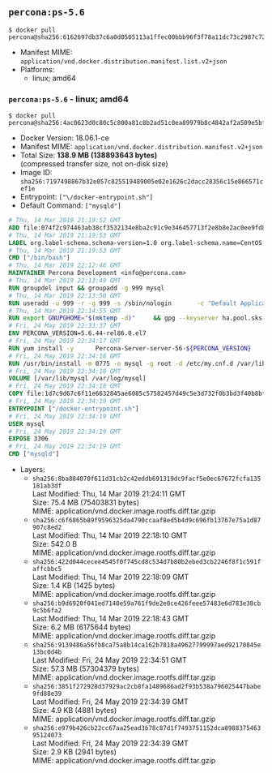 ## `percona:ps-5.6`

```console
$ docker pull percona@sha256:6162697db37c6a0d0505113a1ffec00bbb96f3f78a11dc73c2987c72f4602f77
```

-	Manifest MIME: `application/vnd.docker.distribution.manifest.list.v2+json`
-	Platforms:
	-	linux; amd64

### `percona:ps-5.6` - linux; amd64

```console
$ docker pull percona@sha256:4ac0623d0c80c5c800a81c8b2ad51c0ea89979b8c4842af2a509e5bffc3073b9
```

-	Docker Version: 18.06.1-ce
-	Manifest MIME: `application/vnd.docker.distribution.manifest.v2+json`
-	Total Size: **138.9 MB (138893643 bytes)**  
	(compressed transfer size, not on-disk size)
-	Image ID: `sha256:7197498867b32e057c825519489005e02e1626c2dacc28356c15e866571cef1e`
-	Entrypoint: `["\/docker-entrypoint.sh"]`
-	Default Command: `["mysqld"]`

```dockerfile
# Thu, 14 Mar 2019 21:19:52 GMT
ADD file:074f2c974463ab38cf3532134e8ba2c91c9e346457713f2e8b8e2ac0ee9fd83d in / 
# Thu, 14 Mar 2019 21:19:53 GMT
LABEL org.label-schema.schema-version=1.0 org.label-schema.name=CentOS Base Image org.label-schema.vendor=CentOS org.label-schema.license=GPLv2 org.label-schema.build-date=20190305
# Thu, 14 Mar 2019 21:19:53 GMT
CMD ["/bin/bash"]
# Thu, 14 Mar 2019 22:12:46 GMT
MAINTAINER Percona Development <info@percona.com>
# Thu, 14 Mar 2019 22:13:49 GMT
RUN groupdel input && groupadd -g 999 mysql
# Thu, 14 Mar 2019 22:13:50 GMT
RUN useradd -u 999 -r -g 999 -s /sbin/nologin 		-c "Default Application User" mysql
# Thu, 14 Mar 2019 22:14:55 GMT
RUN export GNUPGHOME="$(mktemp -d)" 	&& gpg --keyserver ha.pool.sks-keyservers.net --recv-keys 430BDF5C56E7C94E848EE60C1C4CBDCDCD2EFD2A 	&& gpg --export --armor 430BDF5C56E7C94E848EE60C1C4CBDCDCD2EFD2A > ${GNUPGHOME}/RPM-GPG-KEY-Percona 	&& rpmkeys --import ${GNUPGHOME}/RPM-GPG-KEY-Percona /etc/pki/rpm-gpg/RPM-GPG-KEY-CentOS-7 	&& curl -L -o /tmp/percona-release.rpm https://repo.percona.com/centos/7/RPMS/noarch/percona-release-0.1-8.noarch.rpm 	&& rpmkeys --checksig /tmp/percona-release.rpm 	&& yum install -y /tmp/percona-release.rpm 	&& rm -rf "$GNUPGHOME" /tmp/percona-release.rpm 	&& rpm --import /etc/pki/rpm-gpg/PERCONA-PACKAGING-KEY 	&& percona-release disable all 	&& percona-release enable percona release
# Fri, 24 May 2019 22:33:37 GMT
ENV PERCONA_VERSION=5.6.44-rel86.0.el7
# Fri, 24 May 2019 22:34:17 GMT
RUN yum install -y 		Percona-Server-server-56-${PERCONA_VERSION} 		Percona-Server-tokudb-56-${PERCONA_VERSION} 		Percona-Server-rocksdb-56-${PERCONA_VERSION} 		jemalloc 		which 		policycoreutils 	&& yum clean all 	&& rm -rf /var/cache/yum /var/lib/mysql
# Fri, 24 May 2019 22:34:18 GMT
RUN /usr/bin/install -m 0775 -o mysql -g root -d /etc/my.cnf.d /var/lib/mysql /var/run/mysqld /docker-entrypoint-initdb.d 	&& find /etc/my.cnf /etc/my.cnf.d -name '*.cnf' -print0 		| xargs -0 grep -lZE '^(bind-address|log|user|sql_mode)' 		| xargs -rt -0 sed -Ei 's/^(bind-address|log|user|sql_mode)/#&/' 	&& sed -i '/Make sure only root/,/fi/d' /usr/bin/ps_tokudb_admin 	&& echo "thp-setting=never" >> /etc/my.cnf 	&& echo '!includedir /etc/my.cnf.d' >> /etc/my.cnf 	&& printf '[mysqld]\nskip-host-cache\nskip-name-resolve\n' > /etc/my.cnf.d/docker.cnf 	&& /usr/bin/install -m 0664 -o mysql -g root /dev/null /etc/sysconfig/mysql 	&& echo "LD_PRELOAD=/usr/lib64/libjemalloc.so.1" >> /etc/sysconfig/mysql 	&& echo "THP_SETTING=never" >> /etc/sysconfig/mysql 	&& ln -s /etc/my.cnf.d /etc/mysql 	&& chown -R mysql:root /etc/my.cnf /etc/my.cnf.d 	&& chmod -R ug+rwX /etc/my.cnf /etc/my.cnf.d
# Fri, 24 May 2019 22:34:18 GMT
VOLUME [/var/lib/mysql /var/log/mysql]
# Fri, 24 May 2019 22:34:18 GMT
COPY file:1d7c9d67c6f11e6632845ae6085c57582457d49c5e3d732f0b3bd3f40b8bf179 in /docker-entrypoint.sh 
# Fri, 24 May 2019 22:34:19 GMT
ENTRYPOINT ["/docker-entrypoint.sh"]
# Fri, 24 May 2019 22:34:19 GMT
USER mysql
# Fri, 24 May 2019 22:34:19 GMT
EXPOSE 3306
# Fri, 24 May 2019 22:34:19 GMT
CMD ["mysqld"]
```

-	Layers:
	-	`sha256:8ba884070f611d31cb2c42eddb691319dc9facf5e0ec67672fcfa135181ab3df`  
		Last Modified: Thu, 14 Mar 2019 21:24:11 GMT  
		Size: 75.4 MB (75403831 bytes)  
		MIME: application/vnd.docker.image.rootfs.diff.tar.gzip
	-	`sha256:c6f6865b89f9596325da4790ccaaf8ed5b4d9c696fb13767e75a1d87907c8ed2`  
		Last Modified: Thu, 14 Mar 2019 22:18:10 GMT  
		Size: 542.0 B  
		MIME: application/vnd.docker.image.rootfs.diff.tar.gzip
	-	`sha256:422d044cecee4545f0f745cd8c534d7b80b2ebed3cb2246f8f1c591faffcbbc5`  
		Last Modified: Thu, 14 Mar 2019 22:18:09 GMT  
		Size: 1.4 KB (1425 bytes)  
		MIME: application/vnd.docker.image.rootfs.diff.tar.gzip
	-	`sha256:b9d6920f041ed7140e59a761f9de2e0ce426feee57483e6d783e38cb9c5b6fa2`  
		Last Modified: Thu, 14 Mar 2019 22:18:43 GMT  
		Size: 6.2 MB (6175644 bytes)  
		MIME: application/vnd.docker.image.rootfs.diff.tar.gzip
	-	`sha256:9139486a56fb8ca75a8b14ca162b7818a49627799997aed92170845e13bc0d4b`  
		Last Modified: Fri, 24 May 2019 22:34:51 GMT  
		Size: 57.3 MB (57304379 bytes)  
		MIME: application/vnd.docker.image.rootfs.diff.tar.gzip
	-	`sha256:3851f272928d37929ac2cb8fa1489686ad2f93b538a796025447babe9fd88e39`  
		Last Modified: Fri, 24 May 2019 22:34:39 GMT  
		Size: 4.9 KB (4881 bytes)  
		MIME: application/vnd.docker.image.rootfs.diff.tar.gzip
	-	`sha256:e979b426cb22cc67aa25ead3b78c87d1f7493751152dca898837546395124073`  
		Last Modified: Fri, 24 May 2019 22:34:39 GMT  
		Size: 2.9 KB (2941 bytes)  
		MIME: application/vnd.docker.image.rootfs.diff.tar.gzip
